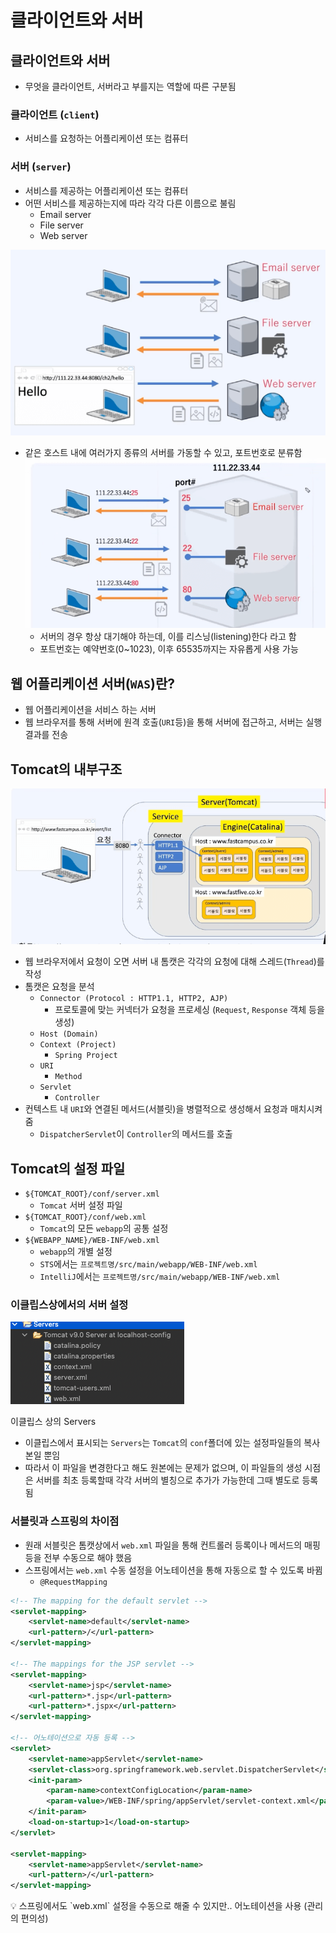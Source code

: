 # 클라이언트와 서버

## 클라이언트와 서버

- 무엇을 클라이언트, 서버라고 부를지는 역할에 따른 구분됨

### 클라이언트 (`client`)

- 서비스를 요청하는 어플리케이션 또는 컴퓨터

### 서버 (`server`)

- 서비스를 제공하는 어플리케이션 또는 컴퓨터
- 어떤 서비스를 제공하는지에 따라 각각 다른 이름으로 불림
  - Email server
  - File server
  - Web server

![images/client_and_server/1.png](images/client_and_server/1.png)

- 같은 호스트 내에 여러가지 종류의 서버를 가동할 수 있고, 포트번호로 분류함
  ![images/client_and_server/2.png](images/client_and_server/2.png)
  - 서버의 경우 항상 대기해야 하는데, 이를 리스닝(listening)한다 라고 함
  - 포트번호는 예약번호(0~1023), 이후 65535까지는 자유롭게 사용 가능

## 웹 어플리케이션 서버(`WAS`)란?

- 웹 어플리케이션을 서비스 하는 서버
- 웹 브라우저를 통해 서버에 원격 호출(`URI`등)을 통해 서버에 접근하고, 서버는 실행 결과를 전송

## Tomcat의 내부구조

![images/client_and_server/3.png](images/client_and_server/3.png)

- 웹 브라우저에서 요청이 오면 서버 내 톰캣은 각각의 요청에 대해 스레드(`Thread`)를 작성
- 톰캣은 요청을 분석
  - `Connector (Protocol : HTTP1.1, HTTP2, AJP)`
    - 프로토콜에 맞는 커넥터가 요청을 프로세싱 (`Request`, `Response` 객체 등을 생성)
  - `Host (Domain)`
  - `Context (Project)`
    - `Spring Project`
  - `URI`
    - `Method`
  - `Servlet`
    - `Controller`
- 컨텍스트 내 `URI`와 연결된 메서드(서블릿)을 병렬적으로 생성해서 요청과 매치시켜줌
  - `DispatcherServlet`이 `Controller`의 메서드를 호출

## Tomcat의 설정 파일

- `${TOMCAT_ROOT}/conf/server.xml`
  - `Tomcat` 서버 설정 파일
- `${TOMCAT_ROOT}/conf/web.xml`
  - `Tomcat`의 모든 `webapp`의 공통 설정
- `${WEBAPP_NAME}/WEB-INF/web.xml`
  - `webapp`의 개별 설정
  - `STS`에서는 `프로젝트명/src/main/webapp/WEB-INF/web.xml`
  - `IntelliJ`에서는 `프로젝트명/src/main/webapp/WEB-INF/web.xml`

### 이클립스상에서의 서버 설정

![images/client_and_server/4.png](images/client_and_server/4.png)

이클립스 상의 Servers

- 이클립스에서 표시되는 `Servers`는 `Tomcat`의 `conf`폴더에 있는 설정파일들의 복사본일 뿐임
- 따라서 이 파일을 변경한다고 해도 원본에는 문제가 없으며, 이 파일들의 생성 시점은 서버를 최초 등록할때 각각 서버의 별칭으로 추가가 가능한데 그때 별도로 등록됨

### 서블릿과 스프링의 차이점

- 원래 서블릿은 톰캣상에서 `web.xml` 파일을 통해 컨트롤러 등록이나 메서드의 매핑등을 전부 수동으로 해야 했음
- 스프링에서는 `web.xml` 수동 설정을 어노테이션을 통해 자동으로 할 수 있도록 바뀜
  - `@RequestMapping`

```xml
<!-- The mapping for the default servlet -->
<servlet-mapping>
    <servlet-name>default</servlet-name>
    <url-pattern>/</url-pattern>
</servlet-mapping>

<!-- The mappings for the JSP servlet -->
<servlet-mapping>
    <servlet-name>jsp</servlet-name>
    <url-pattern>*.jsp</url-pattern>
    <url-pattern>*.jspx</url-pattern>
</servlet-mapping>

<!-- 어노테이션으로 자동 등록 -->
<servlet>
	<servlet-name>appServlet</servlet-name>
	<servlet-class>org.springframework.web.servlet.DispatcherServlet</servlet-class>
	<init-param>
		<param-name>contextConfigLocation</param-name>
		<param-value>/WEB-INF/spring/appServlet/servlet-context.xml</param-value>
	</init-param>
	<load-on-startup>1</load-on-startup>
</servlet>

<servlet-mapping>
	<servlet-name>appServlet</servlet-name>
	<url-pattern>/</url-pattern>
</servlet-mapping>
```

<aside>
💡 스프링에서도 `web.xml` 설정을 수동으로 해줄 수 있지만.. 어노테이션을 사용 (관리의 편의성)

</aside>
